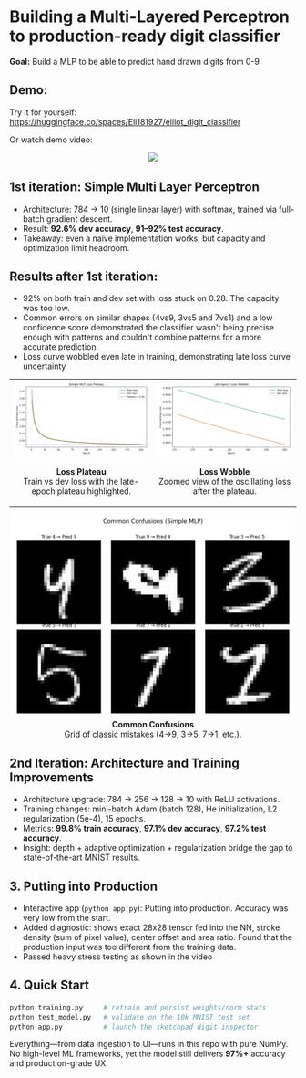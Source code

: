 # Building a Multi-Layered Perceptron to production-ready digit classifier

**Goal:** Build a MLP to be able to predict hand drawn digits from 0-9

## Demo: 
Try it for yourself: https://huggingface.co/spaces/Eli181927/elliot_digit_classifier


Or watch demo video:
<p align="center">
  <a href="https://www.youtube.com/watch?v=RzZ32FRI4nI">
    <img src="https://img.youtube.com/vi/RzZ32FRI4nI/hqdefault.jpg" width="400" />
  </a>
</p>



## 1st iteration: Simple Multi Layer Perceptron
- Architecture: 784 → 10 (single linear layer) with softmax, trained via full-batch gradient descent.
- Result: **92.6% dev accuracy**, **91–92% test accuracy**.
- Takeaway: even a naive implementation works, but capacity and optimization limit headroom.


## Results after 1st iteration: 
- 92% on both train and dev set with loss stuck on 0.28. The capacity was too low. 
- Common errors on similar shapes (4vs9, 3vs5 and 7vs1) and a low confidence score demonstrated the classifier wasn't being precise enough with patterns and couldn't combine patterns for a more accurate prediction.
- Loss curve wobbled even late in training, demonstrating late loss curve uncertainty

<table>
<tr>
<td width="50%">
  <img src="assets/iteration1/iteration1_loss_plateau.png" width="100%" alt="Loss plateau showing training and dev loss" />
  <p align="center"><strong>Loss Plateau</strong>
  <br>Train vs dev loss with the late-epoch plateau highlighted.
  </p>
</td>
<td width="50%">
  <img src="assets/iteration1/iteration1_loss_wobble.png" width="100%" alt="Zoomed view of oscillating loss" />
  <p align="center"><strong>Loss Wobble</strong>
  <br>Zoomed view of the oscillating loss after the plateau.
  </p>
</td>
</tr>
</table>

<p align="center">
  <img src="assets/iteration1/iteration1_common_confusions.png" width="600" alt="Common digit classification mistakes" />
  <br><strong>Common Confusions</strong>
  <br>Grid of classic mistakes (4→9, 3→5, 7→1, etc.).

## 2nd Iteration: Architecture and Training Improvements 
- Architecture upgrade: 784 → 256 → 128 → 10 with ReLU activations.
- Training changes: mini-batch Adam (batch 128), He initialization, L2 regularization (5e-4), 15 epochs.
- Metrics: **99.8% train accuracy**, **97.1% dev accuracy**, **97.2% test accuracy**.
- Insight: depth + adaptive optimization + regularization bridge the gap to state-of-the-art MNIST results.

## 3. Putting into Production 
- Interactive app (`python app.py`): Putting into production. Accuracy was very low from the start. 
- Added diagnostic: shows exact 28x28 tensor fed into the NN, stroke density (sum of pixel value), center offset and area ratio. Found that the production input was too different from the training data. 
- Passed heavy stress testing as shown in the video

## 4. Quick Start
```bash
python training.py     # retrain and persist weights/norm stats
python test_model.py   # validate on the 10k MNIST test set
python app.py          # launch the sketchpad digit inspector
```

Everything—from data ingestion to UI—runs in this repo with pure NumPy. No high-level ML frameworks, yet the model still delivers **97%+** accuracy and production-grade UX.
